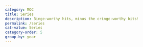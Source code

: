 ```yaml
---
category: MOC
title: Series
description: Binge-worthy hits, minus the cringe-worthy bits!
permalink: /series
cat-value: Series
category-order: 5
group-by: year
---
```

